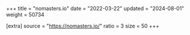 +++
title = "nomasters.io"
date = "2022-03-22"
updated = "2024-08-01"
weight = 50734

[extra]
source = "https://nomasters.io/"
ratio = 3
size = 50
+++
